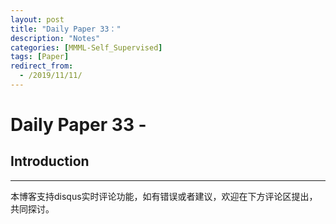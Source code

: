```yaml
---
layout: post
title: "Daily Paper 33："
description: "Notes"
categories: [MMML-Self_Supervised]
tags: [Paper]
redirect_from:
  - /2019/11/11/
---
```


# Daily Paper 33 -   

## Introduction  



---
本博客支持disqus实时评论功能，如有错误或者建议，欢迎在下方评论区提出，共同探讨。  
